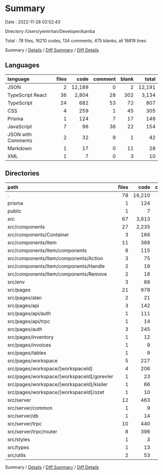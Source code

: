 # Summary

Date : 2022-11-28 02:52:43

Directory /Users/yemirhan/Developer/kamba

Total : 78 files,  16210 codes, 134 comments, 475 blanks, all 16819 lines

Summary / [Details](details.md) / [Diff Summary](diff.md) / [Diff Details](diff-details.md)

## Languages
| language | files | code | comment | blank | total |
| :--- | ---: | ---: | ---: | ---: | ---: |
| JSON | 2 | 12,189 | 0 | 2 | 12,191 |
| TypeScript React | 36 | 2,804 | 28 | 302 | 3,134 |
| TypeScript | 24 | 682 | 53 | 72 | 807 |
| CSS | 4 | 259 | 1 | 45 | 305 |
| Prisma | 1 | 124 | 7 | 17 | 148 |
| JavaScript | 7 | 96 | 36 | 22 | 154 |
| JSON with Comments | 2 | 32 | 9 | 1 | 42 |
| Markdown | 1 | 17 | 0 | 11 | 28 |
| XML | 1 | 7 | 0 | 3 | 10 |

## Directories
| path | files | code | comment | blank | total |
| :--- | ---: | ---: | ---: | ---: | ---: |
| . | 78 | 16,210 | 134 | 475 | 16,819 |
| prisma | 1 | 124 | 7 | 17 | 148 |
| public | 1 | 7 | 0 | 3 | 10 |
| src | 67 | 3,813 | 110 | 436 | 4,359 |
| src/components | 27 | 2,235 | 27 | 259 | 2,521 |
| src/components/Container | 3 | 166 | 1 | 23 | 190 |
| src/components/Item | 11 | 389 | 3 | 51 | 443 |
| src/components/Item/components | 8 | 115 | 2 | 22 | 139 |
| src/components/Item/components/Action | 3 | 75 | 1 | 13 | 89 |
| src/components/Item/components/Handle | 2 | 19 | 1 | 4 | 24 |
| src/components/Item/components/Remove | 2 | 18 | 0 | 4 | 22 |
| src/env | 3 | 68 | 28 | 17 | 113 |
| src/pages | 21 | 978 | 17 | 109 | 1,104 |
| src/pages/alan | 2 | 21 | 0 | 6 | 27 |
| src/pages/api | 3 | 142 | 15 | 16 | 173 |
| src/pages/api/auth | 1 | 111 | 14 | 8 | 133 |
| src/pages/api/trpc | 1 | 14 | 1 | 3 | 18 |
| src/pages/auth | 3 | 245 | 0 | 27 | 272 |
| src/pages/inventory | 1 | 12 | 0 | 5 | 17 |
| src/pages/invoices | 1 | 9 | 0 | 3 | 12 |
| src/pages/tables | 1 | 9 | 0 | 4 | 13 |
| src/pages/workspace | 5 | 227 | 0 | 22 | 249 |
| src/pages/workspace/[workspaceId] | 4 | 206 | 0 | 19 | 225 |
| src/pages/workspace/[workspaceId]/gorevler | 1 | 23 | 0 | 3 | 26 |
| src/pages/workspace/[workspaceId]/kisiler | 1 | 66 | 0 | 3 | 69 |
| src/pages/workspace/[workspaceId]/ozet | 1 | 10 | 0 | 4 | 14 |
| src/server | 12 | 463 | 27 | 41 | 531 |
| src/server/common | 1 | 9 | 4 | 2 | 15 |
| src/server/db | 1 | 14 | 1 | 5 | 20 |
| src/server/trpc | 10 | 440 | 22 | 34 | 496 |
| src/server/trpc/router | 8 | 396 | 1 | 19 | 416 |
| src/styles | 1 | 3 | 0 | 1 | 4 |
| src/types | 1 | 13 | 3 | 2 | 18 |
| src/utils | 2 | 53 | 8 | 7 | 68 |

Summary / [Details](details.md) / [Diff Summary](diff.md) / [Diff Details](diff-details.md)